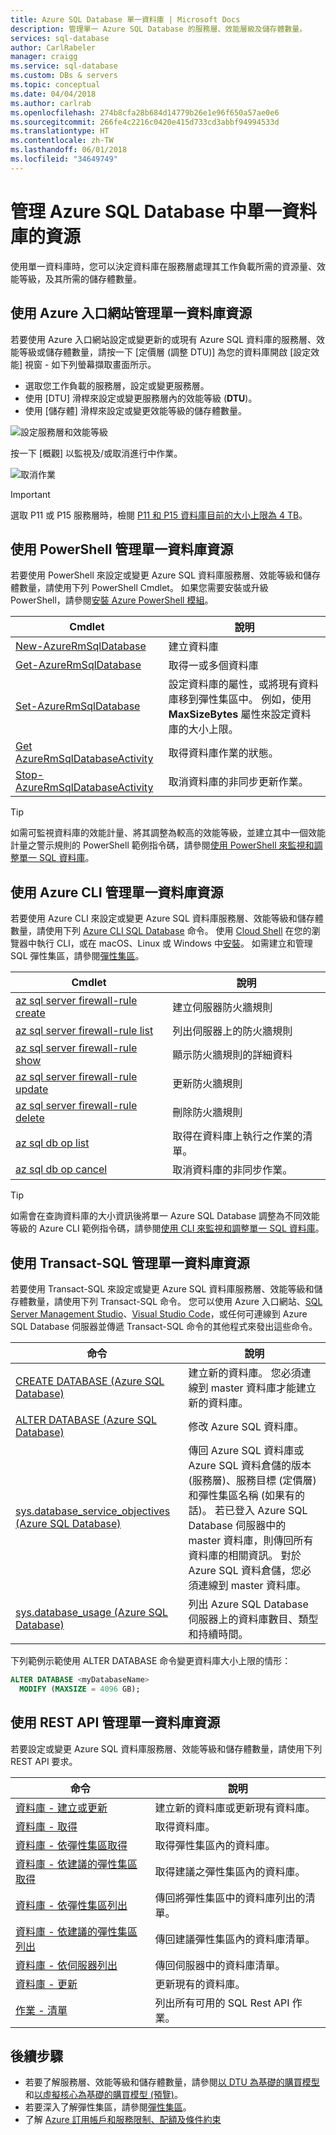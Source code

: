 ```yaml
---
title: Azure SQL Database 單一資料庫 | Microsoft Docs
description: 管理單一 Azure SQL Database 的服務層、效能層級及儲存體數量。
services: sql-database
author: CarlRabeler
manager: craigg
ms.service: sql-database
ms.custom: DBs & servers
ms.topic: conceptual
ms.date: 04/04/2018
ms.author: carlrab
ms.openlocfilehash: 274b8cfa28b684d14779b26e1e96f650a57ae0e6
ms.sourcegitcommit: 266fe4c2216c0420e415d733cd3abbf94994533d
ms.translationtype: HT
ms.contentlocale: zh-TW
ms.lasthandoff: 06/01/2018
ms.locfileid: "34649749"
---
```

# <a name="manage-resources-for-a-single-database-in-azure-sql-database"></a>管理 Azure SQL Database 中單一資料庫的資源

使用單一資料庫時，您可以決定資料庫在服務層處理其工作負載所需的資源量、效能等級，及其所需的儲存體數量。 

## <a name="manage-single-database-resources-using-the-azure-portal"></a>使用 Azure 入口網站管理單一資料庫資源

若要使用 Azure 入口網站設定或變更新的或現有 Azure SQL 資料庫的服務層、效能等級或儲存體數量，請按一下 [定價層 (調整 DTU)] 為您的資料庫開啟 [設定效能] 視窗 - 如下列螢幕擷取畫面所示。 

- 選取您工作負載的服務層，設定或變更服務層。 
- 使用 [DTU] 滑桿來設定或變更服務層內的效能等級 (**DTU**)。
- 使用 [儲存體] 滑桿來設定或變更效能等級的儲存體數量。 

![設定服務層和效能等級](./media/sql-database-single-database-resources/change-service-tier.png)

按一下 [概觀] 以監視及/或取消進行中作業。

![取消作業](./media/sql-database-single-database-resources/cancel-operation.png)

> [!IMPORTANT]
> 選取 P11 或 P15 服務層時，檢閱 [P11 和 P15 資料庫目前的大小上限為 4 TB](sql-database-dtu-resource-limits.md#single-database-limitations-of-p11-and-p15-when-the-maximum-size-greater-than-1-tb)。
>

## <a name="manage-single-database-resources-using-powershell"></a>使用 PowerShell 管理單一資料庫資源

若要使用 PowerShell 來設定或變更 Azure SQL 資料庫服務層、效能等級和儲存體數量，請使用下列 PowerShell Cmdlet。 如果您需要安裝或升級 PowerShell，請參閱[安裝 Azure PowerShell 模組](/powershell/azure/install-azurerm-ps)。 

| Cmdlet | 說明 |
| --- | --- |
|[New-AzureRmSqlDatabase](/powershell/module/azurerm.sql/new-azurermsqldatabase)|建立資料庫 |
|[Get-AzureRmSqlDatabase](/powershell/module/azurerm.sql/get-azurermsqldatabase)|取得一或多個資料庫|
|[Set-AzureRmSqlDatabase](/powershell/module/azurerm.sql/set-azurermsqldatabase)|設定資料庫的屬性，或將現有資料庫移到彈性集區中。 例如，使用 **MaxSizeBytes** 屬性來設定資料庫的大小上限。|
|[Get AzureRmSqlDatabaseActivity](/powershell/module/azurerm.sql/get-azurermsqldatabaseactivity)|取得資料庫作業的狀態。 |
|[Stop-AzureRmSqlDatabaseActivity](/powershell/module/azurerm.sql/stop-azurermsqldatabaseactivity)|取消資料庫的非同步更新作業。|


> [!TIP]
> 如需可監視資料庫的效能計量、將其調整為較高的效能等級，並建立其中一個效能計量之警示規則的 PowerShell 範例指令碼，請參閱[使用 PowerShell 來監視和調整單一 SQL 資料庫](scripts/sql-database-monitor-and-scale-database-powershell.md)。

## <a name="manage-single-database-resources-using-the-azure-cli"></a>使用 Azure CLI 管理單一資料庫資源

若要使用 Azure CLI 來設定或變更 Azure SQL 資料庫服務層、效能等級和儲存體數量，請使用下列 [Azure CLI SQL Database](/cli/azure/sql/db) 命令。 使用 [Cloud Shell](/azure/cloud-shell/overview) 在您的瀏覽器中執行 CLI，或在 macOS、Linux 或 Windows 中[安裝](/cli/azure/install-azure-cli)。 如需建立和管理 SQL 彈性集區，請參閱[彈性集區](sql-database-elastic-pool.md)。

| Cmdlet | 說明 |
| --- | --- |
|[az sql server firewall-rule create](/cli/azure/sql/server/firewall-rule#az_sql_server_firewall_rule_create)|建立伺服器防火牆規則|
|[az sql server firewall-rule list](/cli/azure/sql/server/firewall-rule#az_sql_server_firewall_rule_list)|列出伺服器上的防火牆規則|
|[az sql server firewall-rule show](/cli/azure/sql/server/firewall-rule#az_sql_server_firewall_rule_show)|顯示防火牆規則的詳細資料|
|[az sql server firewall-rule update](/cli/azure/sql/server/firewall-rule##az_sql_server_firewall_rule_update)|更新防火牆規則|
|[az sql server firewall-rule delete](/cli/azure/sql/server/firewall-rule#az_sql_server_firewall_rule_delete)|刪除防火牆規則|
|[az sql db op list](/cli/azure/sql/db/op?#az_sql_db_op_list)|取得在資料庫上執行之作業的清單。|
|[az sql db op cancel](/cli/azure/sql/db/op#az_sql_db_op_cancel)|取消資料庫的非同步作業。|

> [!TIP]
> 如需會在查詢資料庫的大小資訊後將單一 Azure SQL Database 調整為不同效能等級的 Azure CLI 範例指令碼，請參閱[使用 CLI 來監視和調整單一 SQL 資料庫](scripts/sql-database-monitor-and-scale-database-cli.md)。
>

## <a name="manage-single-database-resources-using-transact-sql"></a>使用 Transact-SQL 管理單一資料庫資源

若要使用 Transact-SQL 來設定或變更 Azure SQL 資料庫服務層、效能等級和儲存體數量，請使用下列 Transact-SQL 命令。 您可以使用 Azure 入口網站、[SQL Server Management Studio](/sql/ssms/use-sql-server-management-studio)、[Visual Studio Code](https://code.visualstudio.com/docs)，或任何可連線到 Azure SQL Database 伺服器並傳遞 Transact-SQL 命令的其他程式來發出這些命令。 

| 命令 | 說明 |
| --- | --- |
|[CREATE DATABASE (Azure SQL Database)](/sql/t-sql/statements/create-database-azure-sql-database)|建立新的資料庫。 您必須連線到 master 資料庫才能建立新的資料庫。|
| [ALTER DATABASE (Azure SQL Database)](/sql/t-sql/statements/alter-database-azure-sql-database) |修改 Azure SQL 資料庫。 |
|[sys.database_service_objectives (Azure SQL Database)](/sql/relational-databases/system-catalog-views/sys-database-service-objectives-azure-sql-database)|傳回 Azure SQL 資料庫或 Azure SQL 資料倉儲的版本 (服務層)、服務目標 (定價層) 和彈性集區名稱 (如果有的話)。 若已登入 Azure SQL Database 伺服器中的 master 資料庫，則傳回所有資料庫的相關資訊。 對於 Azure SQL 資料倉儲，您必須連線到 master 資料庫。|
|[sys.database_usage (Azure SQL Database)](/sql/relational-databases/system-catalog-views/sys-database-usage-azure-sql-database)|列出 Azure SQL Database 伺服器上的資料庫數目、類型和持續時間。|

下列範例示範使用 ALTER DATABASE 命令變更資料庫大小上限的情形：

 ```sql
ALTER DATABASE <myDatabaseName> 
   MODIFY (MAXSIZE = 4096 GB);
```

## <a name="manage-single-database-resources-using-the-rest-api"></a>使用 REST API 管理單一資料庫資源

若要設定或變更 Azure SQL 資料庫服務層、效能等級和儲存體數量，請使用下列 REST API 要求。

| 命令 | 說明 |
| --- | --- |
|[資料庫 - 建立或更新](/rest/api/sql/databases/createorupdate)|建立新的資料庫或更新現有資料庫。|
|[資料庫 - 取得](/rest/api/sql/databases/get)|取得資料庫。|
|[資料庫 - 依彈性集區取得](/rest/api/sql/databases/getbyelasticpool)|取得彈性集區內的資料庫。|
|[資料庫 - 依建議的彈性集區取得](/rest/api/sql/databases/getbyrecommendedelasticpool)|取得建議之彈性集區內的資料庫。|
|[資料庫 - 依彈性集區列出](/rest/api/sql/databases/listbyelasticpool)|傳回將彈性集區中的資料庫列出的清單。|
|[資料庫 - 依建議的彈性集區列出](/rest/api/sql/databases/listbyrecommendedelasticpool)|傳回建議彈性集區內的資料庫清單。|
|[資料庫 - 依伺服器列出](/rest/api/sql/databases/listbyserver)|傳回伺服器中的資料庫清單。|
|[資料庫 - 更新](/rest/api/sql/databases/update)|更新現有的資料庫。|
|[作業 - 清單](/rest/api/sql/Operations/List)|列出所有可用的 SQL Rest API 作業。|



## <a name="next-steps"></a>後續步驟

- 若要了解服務層、效能等級和儲存體數量，請參閱[以 DTU 為基礎的購買模型](sql-database-service-tiers-dtu.md)和[以虛擬核心為基礎的購買模型 (預覽)](sql-database-service-tiers-vcore.md)。
- 若要深入了解彈性集區，請參閱[彈性集區](sql-database-elastic-pool.md)。
- 了解 [Azure 訂用帳戶和服務限制、配額及條件約束](../azure-subscription-service-limits.md)
